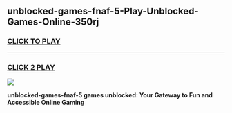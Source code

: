 
## unblocked-games-fnaf-5-Play-Unblocked-Games-Online-350rj
<h3>
<a href="https://premium76.site?title=unblocked-games-fnaf-5&ref=24A">CLICK TO PLAY</a></h3>
<hr>

<h3>
<a href="https://premium76.site?title=unblocked-games-fnaf-5&ref=24A">CLICK 2 PLAY</a>
  
</h3>

<a href="https://premium76.site?title=unblocked-games-fnaf-5&ref=24A"><img src="https://clearcache.store/games.png"></a>


**unblocked-games-fnaf-5 games unblocked: Your Gateway to Fun and Accessible Online Gaming**
